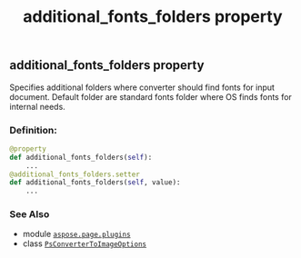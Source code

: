 ﻿---
title: additional_fonts_folders property
second_title: Aspose.Page for Python via .NET API References
description: 
type: docs
weight: 50
url: /python-net/aspose.page.plugins/psconvertertoimageoptions/additional_fonts_folders/
is_root: false
---

## additional_fonts_folders property


Specifies additional folders where converter should find fonts for input document.
Default folder are standard fonts folder where OS finds fonts for internal needs.
### Definition:
```python
@property
def additional_fonts_folders(self):
    ...
@additional_fonts_folders.setter
def additional_fonts_folders(self, value):
    ...
```

### See Also
* module [`aspose.page.plugins`](../../)
* class [`PsConverterToImageOptions`](/page/python-net/aspose.page.plugins/psconvertertoimageoptions)
